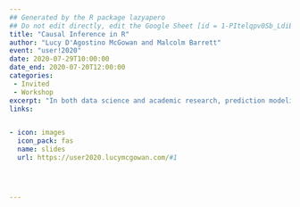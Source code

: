 ```yaml
---
## Generated by the R package lazyapero
## Do not edit directly, edit the Google Sheet [id = 1-PItelqpv0Sb_LdiEDqb8O3D_Roii5nVTL07IRVbRtA]
title: "Causal Inference in R"
author: "Lucy D'Agostino McGowan and Malcolm Barrett"
event: "user!2020"
date: 2020-07-29T10:00:00
date_end: 2020-07-20T12:00:00
categories:
 - Invited
 - Workshop
excerpt: "In both data science and academic research, prediction modeling is often not enough; to answer many questions, we need to approach them causally. In this workshop, we’ll teach the essential elements of answering causal questions in R through causal diagrams, and causal modeling techniques such as propensity scores and inverse probability weighting. We’ll also show that by distinguishing predictive models from causal models, we can better take advantage of both tools. You’ll be able to use the tools you already know--the tidyverse, regression models, and more--to answer the questions that are important to your work."
links:


- icon: images
  icon_pack: fas
  name: slides
  url: https://user2020.lucymcgowan.com/#1




---
```

